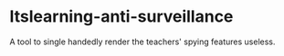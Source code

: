 # Itslearning-anti-surveillance
A tool to single handedly render the teachers' spying features useless.
